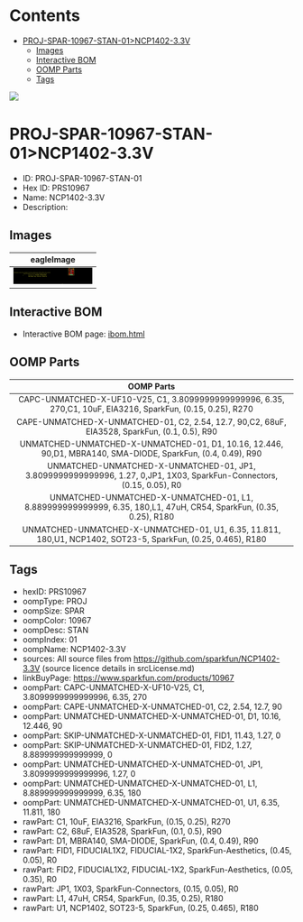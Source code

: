 



Contents
========

* [PROJ-SPAR-10967-STAN-01>NCP1402-3.3V](#proj-spar-10967-stan-01ncp1402-33v)
	* [Images](#images)
	* [Interactive BOM](#interactive-bom)
	* [OOMP Parts](#oomp-parts)
	* [Tags](#tags)
  
![][im]
# PROJ-SPAR-10967-STAN-01>NCP1402-3.3V

- ID: PROJ-SPAR-10967-STAN-01
- Hex ID: PRS10967
- Name: NCP1402-3.3V
- Description: 

## Images
  
  

|eagleImage|
| :---: |
|[![eagleImage](eagleImage_140.png)](eagleImage_600.png)|

## Interactive BOM

- Interactive BOM page: [ibom.html](kicad/bom/ibom.html)

## OOMP Parts
  

|OOMP Parts|
| :---: |
|CAPC-UNMATCHED-X-UF10-V25, C1, 3.8099999999999996, 6.35, 270,C1, 10uF, EIA3216, SparkFun, (0.15, 0.25), R270|
|CAPE-UNMATCHED-X-UNMATCHED-01, C2, 2.54, 12.7, 90,C2, 68uF, EIA3528, SparkFun, (0.1, 0.5), R90|
|UNMATCHED-UNMATCHED-X-UNMATCHED-01, D1, 10.16, 12.446, 90,D1, MBRA140, SMA-DIODE, SparkFun, (0.4, 0.49), R90|
|UNMATCHED-UNMATCHED-X-UNMATCHED-01, JP1, 3.8099999999999996, 1.27, 0,JP1, 1X03, SparkFun-Connectors, (0.15, 0.05), R0|
|UNMATCHED-UNMATCHED-X-UNMATCHED-01, L1, 8.889999999999999, 6.35, 180,L1, 47uH, CR54, SparkFun, (0.35, 0.25), R180|
|UNMATCHED-UNMATCHED-X-UNMATCHED-01, U1, 6.35, 11.811, 180,U1, NCP1402, SOT23-5, SparkFun, (0.25, 0.465), R180|

## Tags

- hexID: PRS10967
- oompType: PROJ
- oompSize: SPAR
- oompColor: 10967
- oompDesc: STAN
- oompIndex: 01
- oompName: NCP1402-3.3V
- sources: All source files from https://github.com/sparkfun/NCP1402-3.3V (source licence details in srcLicense.md)
- linkBuyPage: https://www.sparkfun.com/products/10967
- oompPart: CAPC-UNMATCHED-X-UF10-V25, C1, 3.8099999999999996, 6.35, 270
- oompPart: CAPE-UNMATCHED-X-UNMATCHED-01, C2, 2.54, 12.7, 90
- oompPart: UNMATCHED-UNMATCHED-X-UNMATCHED-01, D1, 10.16, 12.446, 90
- oompPart: SKIP-UNMATCHED-X-UNMATCHED-01, FID1, 11.43, 1.27, 0
- oompPart: SKIP-UNMATCHED-X-UNMATCHED-01, FID2, 1.27, 8.889999999999999, 0
- oompPart: UNMATCHED-UNMATCHED-X-UNMATCHED-01, JP1, 3.8099999999999996, 1.27, 0
- oompPart: UNMATCHED-UNMATCHED-X-UNMATCHED-01, L1, 8.889999999999999, 6.35, 180
- oompPart: UNMATCHED-UNMATCHED-X-UNMATCHED-01, U1, 6.35, 11.811, 180
- rawPart: C1, 10uF, EIA3216, SparkFun, (0.15, 0.25), R270
- rawPart: C2, 68uF, EIA3528, SparkFun, (0.1, 0.5), R90
- rawPart: D1, MBRA140, SMA-DIODE, SparkFun, (0.4, 0.49), R90
- rawPart: FID1, FIDUCIAL1X2, FIDUCIAL-1X2, SparkFun-Aesthetics, (0.45, 0.05), R0
- rawPart: FID2, FIDUCIAL1X2, FIDUCIAL-1X2, SparkFun-Aesthetics, (0.05, 0.35), R0
- rawPart: JP1, 1X03, SparkFun-Connectors, (0.15, 0.05), R0
- rawPart: L1, 47uH, CR54, SparkFun, (0.35, 0.25), R180
- rawPart: U1, NCP1402, SOT23-5, SparkFun, (0.25, 0.465), R180



[im]: eagleImage_450.png
